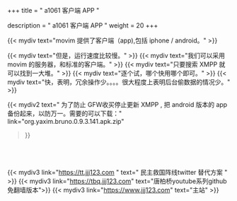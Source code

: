 +++
title = " a1061 客户端 APP "

description = " a1061 客户端 APP "
weight = 20
+++



{{< mydiv text="movim 提供了客户端（app),包括 iphone / android。" >}}

{{< mydiv text="但是，运行速度比较慢。" >}}
{{< mydiv text="我们可以采用 movim 的服务器，和标准的客户端。" >}}
{{< mydiv text="只要搜索 XMPP 就可以找到一大堆。" >}}
{{< mydiv text="逐个试，哪个快用哪个即可。" >}}
{{< mydiv text="快，表明，冗余操作少。。。。很大程度上表明后台偷数据的情况少。" >}}


{{< mydiv2 
text=" 为了防止 GFW收买停止更新 XMPP , 把 android 版本的 app 备份起来，以防万一。需要的可以下载："
link="org.yaxim.bruno.0.9.3.141.apk.zip"
>}}


<br><br><br>
{{< mydiv3 link="https://tt.jjj123.com " text=" 民主救国阵线twitter 替代方案 " >}}
{{< mydiv3 link="https://tbq.jjj123.com" text="唐柏桥youtube系列github免翻墙版本">}}
{{< mydiv3 link="https://www.jjj123.com" text="主站" >}}

